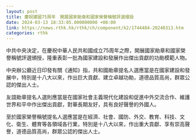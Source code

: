 ```yaml
---
layout: post
title: 慶祝建國75周年　開展國家勛章和國家榮譽稱號評選頒授
date: 2024-03-13 18:33:05.000000000 +08:00
link: https://news.rthk.hk/rthk/ch/component/k2/1744484-20240313.htm
categories: rthk
---
```


中共中央決定，在慶祝中華人民共和國成立75周年之際，開展國家勛章和國家榮譽稱號評選頒授，隆重表彰一批為國家建設和發展作出傑出貢獻的功勛模範人物。

中央辦公廳近日印發有關《通知》指，共和國勛章提名人選應當是在國家建設和發展中，特別是十八大以來，作出巨大貢獻、建立卓越功勛，道德品質高尚，群眾公認的傑出人士。

友誼勛章提名人選則應當是在國家社會主義現代化建設和促進中外交流合作、維護世界和平中作出傑出貢獻，對華長期友好，具有良好聲譽的外國人。

至於國家榮譽稱號提名人選應當是在經濟、社會、國防、外交、教育、科技、文化、衛生、體育等各領域各行業，特別是十八大以來，作出重大貢獻、享有崇高聲譽，道德品質高尚，群眾公認的傑出人士。
